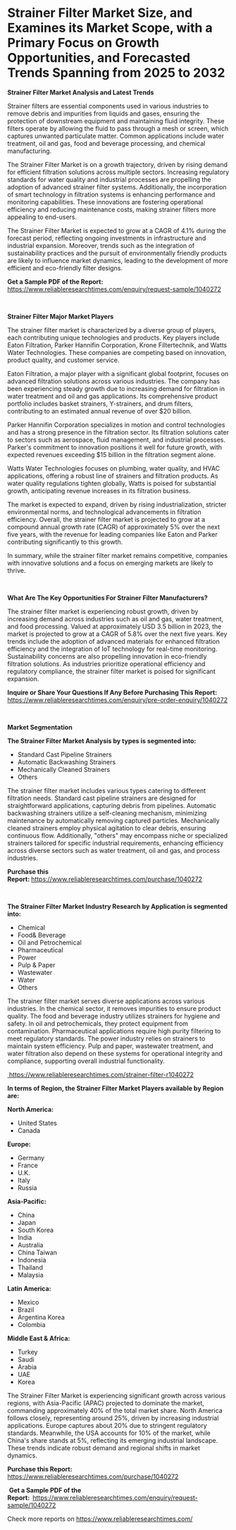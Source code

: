 <p><h1>Strainer Filter Market Size, and Examines its Market Scope, with a Primary Focus on Growth Opportunities, and Forecasted Trends Spanning from 2025 to 2032</h1></p><p><strong>Strainer Filter Market Analysis and Latest Trends</strong></p>
<p><p>Strainer filters are essential components used in various industries to remove debris and impurities from liquids and gases, ensuring the protection of downstream equipment and maintaining fluid integrity. These filters operate by allowing the fluid to pass through a mesh or screen, which captures unwanted particulate matter. Common applications include water treatment, oil and gas, food and beverage processing, and chemical manufacturing.</p><p>The Strainer Filter Market is on a growth trajectory, driven by rising demand for efficient filtration solutions across multiple sectors. Increasing regulatory standards for water quality and industrial processes are propelling the adoption of advanced strainer filter systems. Additionally, the incorporation of smart technology in filtration systems is enhancing performance and monitoring capabilities. These innovations are fostering operational efficiency and reducing maintenance costs, making strainer filters more appealing to end-users.</p><p>The Strainer Filter Market is expected to grow at a CAGR of 4.1% during the forecast period, reflecting ongoing investments in infrastructure and industrial expansion. Moreover, trends such as the integration of sustainability practices and the pursuit of environmentally friendly products are likely to influence market dynamics, leading to the development of more efficient and eco-friendly filter designs.</p></p>
<p><strong>Get a Sample PDF of the Report:&nbsp;</strong> <a href="https://www.reliableresearchtimes.com/enquiry/request-sample/1040272?utm_campaign=2193&utm_medium=2&utm_source=Github&utm_content=ia&utm_term=08042025&utm_id=strainer-filter">https://www.reliableresearchtimes.com/enquiry/request-sample/1040272</a></p>
<p>&nbsp;</p>
<p><strong>Strainer Filter Major Market Players</strong></p>
<p><p>The strainer filter market is characterized by a diverse group of players, each contributing unique technologies and products. Key players include Eaton Filtration, Parker Hannifin Corporation, Krone Filtertechnik, and Watts Water Technologies. These companies are competing based on innovation, product quality, and customer service.</p><p>Eaton Filtration, a major player with a significant global footprint, focuses on advanced filtration solutions across various industries. The company has been experiencing steady growth due to increasing demand for filtration in water treatment and oil and gas applications. Its comprehensive product portfolio includes basket strainers, Y-strainers, and drum filters, contributing to an estimated annual revenue of over $20 billion.</p><p>Parker Hannifin Corporation specializes in motion and control technologies and has a strong presence in the filtration sector. Its filtration solutions cater to sectors such as aerospace, fluid management, and industrial processes. Parker's commitment to innovation positions it well for future growth, with expected revenues exceeding $15 billion in the filtration segment alone.</p><p>Watts Water Technologies focuses on plumbing, water quality, and HVAC applications, offering a robust line of strainers and filtration products. As water quality regulations tighten globally, Watts is poised for substantial growth, anticipating revenue increases in its filtration business.</p><p>The market is expected to expand, driven by rising industrialization, stricter environmental norms, and technological advancements in filtration efficiency. Overall, the strainer filter market is projected to grow at a compound annual growth rate (CAGR) of approximately 5% over the next five years, with the revenue for leading companies like Eaton and Parker contributing significantly to this growth.</p><p>In summary, while the strainer filter market remains competitive, companies with innovative solutions and a focus on emerging markets are likely to thrive.</p></p>
<p>&nbsp;</p>
<p><strong>What Are The Key Opportunities For Strainer Filter Manufacturers?</strong></p>
<p><p>The strainer filter market is experiencing robust growth, driven by increasing demand across industries such as oil and gas, water treatment, and food processing. Valued at approximately USD 3.5 billion in 2023, the market is projected to grow at a CAGR of 5.8% over the next five years. Key trends include the adoption of advanced materials for enhanced filtration efficiency and the integration of IoT technology for real-time monitoring. Sustainability concerns are also propelling innovation in eco-friendly filtration solutions. As industries prioritize operational efficiency and regulatory compliance, the strainer filter market is poised for significant expansion.</p></p>
<p><strong>Inquire or Share Your Questions If Any Before Purchasing This Report:</strong> <a href="https://www.reliableresearchtimes.com/enquiry/pre-order-enquiry/1040272?utm_campaign=2193&utm_medium=2&utm_source=Github&utm_content=ia&utm_term=08042025&utm_id=strainer-filter">https://www.reliableresearchtimes.com/enquiry/pre-order-enquiry/1040272</a></p>
<p>&nbsp;</p>
<p><strong>Market Segmentation</strong></p>
<p><strong>The Strainer Filter Market Analysis by types is segmented into:</strong></p>
<p><ul><li>Standard Cast Pipeline Strainers</li><li>Automatic Backwashing Strainers</li><li>Mechanically Cleaned Strainers</li><li>Others</li></ul></p>
<p><p>The strainer filter market includes various types catering to different filtration needs. Standard cast pipeline strainers are designed for straightforward applications, capturing debris from pipelines. Automatic backwashing strainers utilize a self-cleaning mechanism, minimizing maintenance by automatically removing captured particles. Mechanically cleaned strainers employ physical agitation to clear debris, ensuring continuous flow. Additionally, "others" may encompass niche or specialized strainers tailored for specific industrial requirements, enhancing efficiency across diverse sectors such as water treatment, oil and gas, and process industries.</p></p>
<p><strong>Purchase this Report:&nbsp;</strong><a href="https://www.reliableresearchtimes.com/purchase/1040272?utm_campaign=2193&utm_medium=2&utm_source=Github&utm_content=ia&utm_term=08042025&utm_id=strainer-filter">https://www.reliableresearchtimes.com/purchase/1040272</a></p>
<p>&nbsp;</p>
<p><strong>The Strainer Filter Market Industry Research by Application is segmented into:</strong></p>
<p><ul><li>Chemical</li><li>Food& Beverage</li><li>Oil and Petrochemical</li><li>Pharmaceutical</li><li>Power</li><li>Pulp & Paper</li><li>Wastewater</li><li>Water</li><li>Others</li></ul></p>
<p><p>The strainer filter market serves diverse applications across various industries. In the chemical sector, it removes impurities to ensure product quality. The food and beverage industry utilizes strainers for hygiene and safety. In oil and petrochemicals, they protect equipment from contamination. Pharmaceutical applications require high purity filtering to meet regulatory standards. The power industry relies on strainers to maintain system efficiency. Pulp and paper, wastewater treatment, and water filtration also depend on these systems for operational integrity and compliance, supporting overall industrial functionality.</p></p>
<p><a href="https://www.reliableresearchtimes.com/strainer-filter-r1040272?utm_campaign=2193&utm_medium=2&utm_source=Github&utm_content=ia&utm_term=08042025&utm_id=strainer-filter">&nbsp;https://www.reliableresearchtimes.com/strainer-filter-r1040272</a></p>
<p><strong>In terms of Region, the Strainer Filter Market Players available by Region are:</strong></p>
<p>
    <p> <strong> North America: </strong>
        <ul>
            <li>United States</li>
            <li>Canada</li>
        </ul>
        </p> 
    <p> <strong> Europe: </strong>
        <ul>
            <li>Germany</li>
            <li>France</li>
            <li>U.K.</li>
            <li>Italy</li>
            <li>Russia</li>
        </ul>
        </p> 
    <p> <strong> Asia-Pacific: </strong>
        <ul>
            <li>China</li>
            <li>Japan</li>
            <li>South Korea</li>
            <li>India</li>
            <li>Australia</li>
            <li>China Taiwan</li>
            <li>Indonesia</li>
            <li>Thailand</li>
            <li>Malaysia</li>
        </ul>
        </p> 
    <p> <strong> Latin America: </strong>
        <ul>
            <li>Mexico</li>
            <li>Brazil</li>
            <li>Argentina Korea</li>
            <li>Colombia</li>
        </ul>
        </p> 
    <p> <strong> Middle East & Africa: </strong>
        <ul>
            <li>Turkey</li>
            <li>Saudi</li>
            <li>Arabia</li>
            <li>UAE</li>
            <li>Korea</li>
        </ul>
    </p>
    </p>
<p><p>The Strainer Filter Market is experiencing significant growth across various regions, with Asia-Pacific (APAC) projected to dominate the market, commanding approximately 40% of the total market share. North America follows closely, representing around 25%, driven by increasing industrial applications. Europe captures about 20% due to stringent regulatory standards. Meanwhile, the USA accounts for 10% of the market, while China's share stands at 5%, reflecting its emerging industrial landscape. These trends indicate robust demand and regional shifts in market dynamics.</p></p>
<p><strong>Purchase this Report: </strong><a href="https://www.reliableresearchtimes.com/purchase/1040272?utm_campaign=2193&utm_medium=2&utm_source=Github&utm_content=ia&utm_term=08042025&utm_id=strainer-filter">https://www.reliableresearchtimes.com/purchase/1040272</a></p>
<p>&nbsp;<strong>Get a Sample PDF of the Report:&nbsp;&nbsp;</strong><a href="https://www.reliableresearchtimes.com/enquiry/request-sample/1040272?utm_campaign=2193&utm_medium=2&utm_source=Github&utm_content=ia&utm_term=08042025&utm_id=strainer-filter">https://www.reliableresearchtimes.com/enquiry/request-sample/1040272</a></p>
<p><strong></strong></p>
<p>Check more reports on <a href="https://www.reliableresearchtimes.com/?utm_campaign=2193&utm_medium=2&utm_source=Github&utm_content=ia&utm_term=08042025&utm_id=strainer-filter">https://www.reliableresearchtimes.com/</a></p>